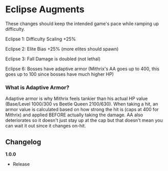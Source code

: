 # Eclipse Augments

These changes should keep the intended game's pace while ramping up difficulty.

Eclipse 1: Difficulty Scaling +25%

Eclipse 2: Elite Bias +25% (more elites should spawn)

Eclipse 3: Fall Damage is doubled (not lethal)

Eclipse 6: Bosses have adaptive armor (Mithrix's AA goes up to 400, this goes up to 100 since bosses have much higher HP)

### What is Adaptive Armor?

Adaptive armor is why Mithrix feels tankier than his actual HP value (Base/Level 1000/300 vs Beetle Queen 2100/630). When taking a hit, an armor value is calculated based on how strong the hit is (caps at 400 for Mithrix) and applied BEFORE actually taking the damage. AA also deteriorates so it doesn't just stay up at the cap but that doesn't mean you can wait it out since it changes on-hit.

## Changelog

**1.0.0**

- Release
